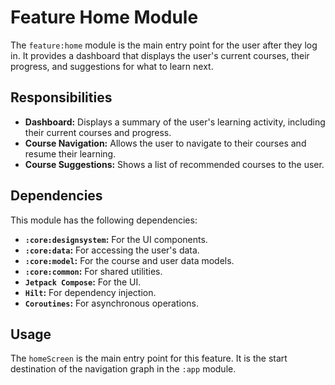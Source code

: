 # Feature Home Module

The `feature:home` module is the main entry point for the user after they log in. It provides a dashboard that displays the user's current courses, their progress, and suggestions for what to learn next.

## Responsibilities

- **Dashboard:** Displays a summary of the user's learning activity, including their current courses and progress.
- **Course Navigation:** Allows the user to navigate to their courses and resume their learning.
- **Course Suggestions:** Shows a list of recommended courses to the user.

## Dependencies

This module has the following dependencies:

- **`:core:designsystem`:** For the UI components.
- **`:core:data`:** For accessing the user's data.
- **`:core:model`:** For the course and user data models.
- **`:core:common`:** For shared utilities.
- **`Jetpack Compose`:** For the UI.
- **`Hilt`:** For dependency injection.
- **`Coroutines`:** For asynchronous operations.

## Usage

The `homeScreen` is the main entry point for this feature. It is the start destination of the navigation graph in the `:app` module.
